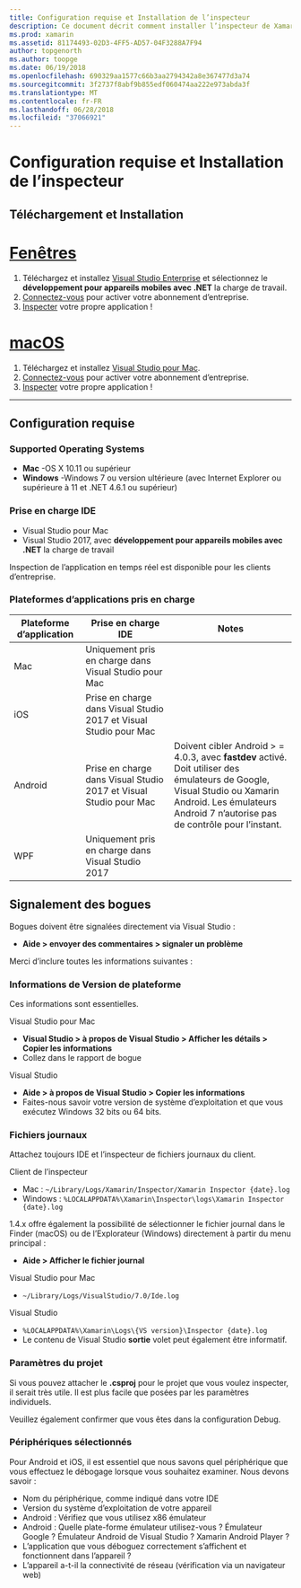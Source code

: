 ```yaml
---
title: Configuration requise et Installation de l’inspecteur
description: Ce document décrit comment installer l’inspecteur de Xamarin et traite le système d’exploitation pris en charge IDE et plateformes d’applications.
ms.prod: xamarin
ms.assetid: 81174493-02D3-4FF5-AD57-04F3288A7F94
author: topgenorth
ms.author: toopge
ms.date: 06/19/2018
ms.openlocfilehash: 690329aa1577c66b3aa2794342a8e367477d3a74
ms.sourcegitcommit: 3f2737f8abf9b855edf060474aa222e973abda3f
ms.translationtype: MT
ms.contentlocale: fr-FR
ms.lasthandoff: 06/28/2018
ms.locfileid: "37066921"
---
```

# <a name="inspector-installation-and-requirements"></a>Configuration requise et Installation de l’inspecteur

## <a name="download-and-installation"></a>Téléchargement et Installation

# <a name="windowstabwindows"></a>[Fenêtres](#tab/windows)

1. Téléchargez et installez [Visual Studio Enterprise](https://visualstudio.microsoft.com/vs/) et sélectionnez le **développement pour appareils mobiles avec .NET** la charge de travail.
1. [Connectez-vous](https://docs.microsoft.com/visualstudio/ide/signing-in-to-visual-studio) pour activer votre abonnement d’entreprise.
1. [Inspecter](~/tools/inspector/inspect.md) votre propre application !

# <a name="macostabmacos"></a>[macOS](#tab/macos)

1. Téléchargez et installez [Visual Studio pour Mac](https://visualstudio.microsoft.com/vs/mac/).
1. [Connectez-vous](https://docs.microsoft.com/visualstudio/mac/activation) pour activer votre abonnement d’entreprise.
1. [Inspecter](~/tools/inspector/inspect.md) votre propre application !

-----

## <a name="requirements"></a>Configuration requise

### <a name="supported-operating-systems"></a>Supported Operating Systems

- **Mac** -OS X 10.11 ou supérieur
- **Windows** -Windows 7 ou version ultérieure (avec Internet Explorer ou supérieure à 11 et .NET 4.6.1 ou supérieur)

### <a name="supported-ides"></a>Prise en charge IDE

- Visual Studio pour Mac
- Visual Studio 2017, avec **développement pour appareils mobiles avec .NET** la charge de travail

Inspection de l’application en temps réel est disponible pour les clients d’entreprise.

<a name="supported-platforms" />

### <a name="supported-app-platforms"></a>Plateformes d’applications pris en charge

|Plateforme d’application|Prise en charge IDE|Notes|
|--- |--- |--- |
|Mac|Uniquement pris en charge dans Visual Studio pour Mac|
|iOS|Prise en charge dans Visual Studio 2017 et Visual Studio pour Mac| |
|Android|Prise en charge dans Visual Studio 2017 et Visual Studio pour Mac|Doivent cibler Android > = 4.0.3, avec **fastdev** activé.<br />Doit utiliser des émulateurs de Google, Visual Studio ou Xamarin Android. Les émulateurs Android 7 n’autorise pas de contrôle pour l’instant.|
|WPF|Uniquement pris en charge dans Visual Studio 2017|

<a name="reporting-bugs" />

## <a name="reporting-bugs"></a>Signalement des bogues

Bogues doivent être signalées directement via Visual Studio :

- **Aide > envoyer des commentaires > signaler un problème**

Merci d’inclure toutes les informations suivantes :

### <a name="platform-version-information"></a>Informations de Version de plateforme

Ces informations sont essentielles.

Visual Studio pour Mac

- **Visual Studio > à propos de Visual Studio > Afficher les détails > Copier les informations**
- Collez dans le rapport de bogue

Visual Studio

- **Aide > à propos de Visual Studio > Copier les informations**
- Faites-nous savoir votre version de système d’exploitation et que vous exécutez Windows 32 bits ou 64 bits.

### <a name="log-files"></a>Fichiers journaux

Attachez toujours IDE et l’inspecteur de fichiers journaux du client.

Client de l’inspecteur

- Mac : `~/Library/Logs/Xamarin/Inspector/Xamarin Inspector {date}.log`
- Windows : `%LOCALAPPDATA%\Xamarin\Inspector\logs\Xamarin Inspector {date}.log`

1.4.x offre également la possibilité de sélectionner le fichier journal dans le Finder (macOS) ou de l’Explorateur (Windows) directement à partir du menu principal :

- **Aide > Afficher le fichier journal**

Visual Studio pour Mac

- `~/Library/Logs/VisualStudio/7.0/Ide.log`

Visual Studio

- `%LOCALAPPDATA%\Xamarin\Logs\{VS version}\Inspector {date}.log`
- Le contenu de Visual Studio **sortie** volet peut également être informatif.

### <a name="project-settings"></a>Paramètres du projet

Si vous pouvez attacher le **.csproj** pour le projet que vous voulez inspecter, il serait très utile. Il est plus facile que posées par les paramètres individuels.

Veuillez également confirmer que vous êtes dans la configuration Debug.

### <a name="selected-devices"></a>Périphériques sélectionnés

Pour Android et iOS, il est essentiel que nous savons quel périphérique que vous effectuez le débogage lorsque vous souhaitez examiner. Nous devons savoir :

- Nom du périphérique, comme indiqué dans votre IDE
- Version du système d’exploitation de votre appareil
- Android : Vérifiez que vous utilisez x86 émulateur
- Android : Quelle plate-forme émulateur utilisez-vous ? Émulateur Google ? Émulateur Android de Visual Studio ? Xamarin Android Player ?
- L’application que vous déboguez correctement s’affichent et fonctionnent dans l’appareil ?
- L’appareil a-t-il la connectivité de réseau (vérification via un navigateur web)

[client-bugs]: https://github.com/Microsoft/workbooks/issues/new
